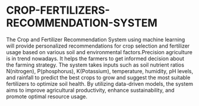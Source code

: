 # CROP-FERTILIZERS-RECOMMENDATION-SYSTEM

The Crop and Fertilizer Recommendation System using machine learning will provide personalized recommendations for crop selection and fertilizer usage based on various soil and environmental factors.Precision agriculture is in trend nowadays. It helps the farmers to get informed decision about the farming strategy. The system takes inputs such as soil nutrient ratios N(nitrogen), P(phosphorus), K(Potassium), temperature, humidity, pH levels, and rainfall to predict the best crops to grow and suggest the most suitable fertilizers to optimize soil health. By utilizing data-driven models, the system aims to improve agricultural productivity, enhance sustainability, and promote optimal resource usage.

